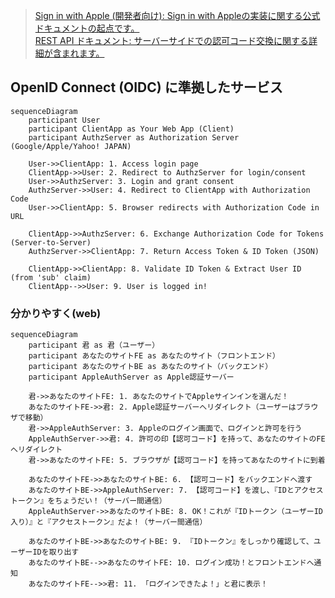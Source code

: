>[Sign in with Apple (開発者向け): Sign in with Appleの実装に関する公式ドキュメントの起点です。](https://developer.apple.com/documentation/authenticationservices/implementing_user_authentication_with_sign_in_with_apple)<br>
> [REST API ドキュメント: サーバーサイドでの認可コード交換に関する詳細が含まれます。](https://developer.apple.com/documentation/signinwithapplerestapi)

## OpenID Connect (OIDC) に準拠したサービス

```mermaid
sequenceDiagram
    participant User
    participant ClientApp as Your Web App (Client)
    participant AuthzServer as Authorization Server (Google/Apple/Yahoo! JAPAN)
    
    User->>ClientApp: 1. Access login page
    ClientApp->>User: 2. Redirect to AuthzServer for login/consent
    User->>AuthzServer: 3. Login and grant consent
    AuthzServer->>User: 4. Redirect to ClientApp with Authorization Code
    User->>ClientApp: 5. Browser redirects with Authorization Code in URL
    
    ClientApp->>AuthzServer: 6. Exchange Authorization Code for Tokens (Server-to-Server)
    AuthzServer->>ClientApp: 7. Return Access Token & ID Token (JSON)
    
    ClientApp->>ClientApp: 8. Validate ID Token & Extract User ID (from 'sub' claim)
    ClientApp-->>User: 9. User is logged in!
```

### 分かりやすく(web)


```mermaid
sequenceDiagram
    participant 君 as 君（ユーザー）
    participant あなたのサイトFE as あなたのサイト（フロントエンド）
    participant あなたのサイトBE as あなたのサイト（バックエンド）
    participant AppleAuthServer as Apple認証サーバー

    君->>あなたのサイトFE: 1. あなたのサイトでAppleサインインを選んだ！
    あなたのサイトFE->>君: 2. Apple認証サーバーへリダイレクト（ユーザーはブラウザで移動）
    君->>AppleAuthServer: 3. Appleのログイン画面で、ログインと許可を行う
    AppleAuthServer->>君: 4. 許可の印【認可コード】を持って、あなたのサイトのFEへリダイレクト
    君->>あなたのサイトFE: 5. ブラウザが【認可コード】を持ってあなたのサイトに到着

    あなたのサイトFE->>あなたのサイトBE: 6. 【認可コード】をバックエンドへ渡す
    あなたのサイトBE->>AppleAuthServer: 7. 【認可コード】を渡し、『IDとアクセストークン』をちょうだい！（サーバー間通信）
    AppleAuthServer->>あなたのサイトBE: 8. OK！これが『IDトークン（ユーザーID入り）』と『アクセストークン』だよ！（サーバー間通信）

    あなたのサイトBE->>あなたのサイトBE: 9. 『IDトークン』をしっかり確認して、ユーザーIDを取り出す
    あなたのサイトBE-->>あなたのサイトFE: 10. ログイン成功！とフロントエンドへ通知
    あなたのサイトFE-->>君: 11. 「ログインできたよ！」と君に表示！
```
